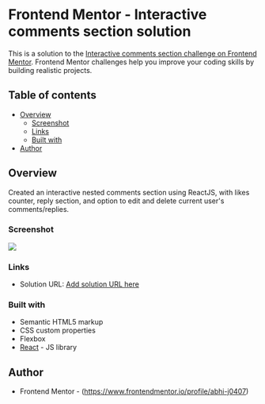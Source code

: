 # Frontend Mentor - Interactive comments section solution

This is a solution to the [Interactive comments section challenge on Frontend Mentor](https://www.frontendmentor.io/challenges/interactive-comments-section-iG1RugEG9). Frontend Mentor challenges help you improve your coding skills by building realistic projects. 

## Table of contents

- [Overview](#overview)
  - [Screenshot](#screenshot)
  - [Links](#links)
  - [Built with](#built-with)
- [Author](#author)

## Overview
Created an interactive nested comments section using ReactJS, with likes counter, reply section, and option to edit and delete current user's comments/replies.

### Screenshot

![](./screenshot.jpg)

### Links

- Solution URL: [Add solution URL here](https://your-solution-url.com)

### Built with

- Semantic HTML5 markup
- CSS custom properties
- Flexbox
- [React](https://reactjs.org/) - JS library

## Author

- Frontend Mentor - (https://www.frontendmentor.io/profile/abhi-j0407)

